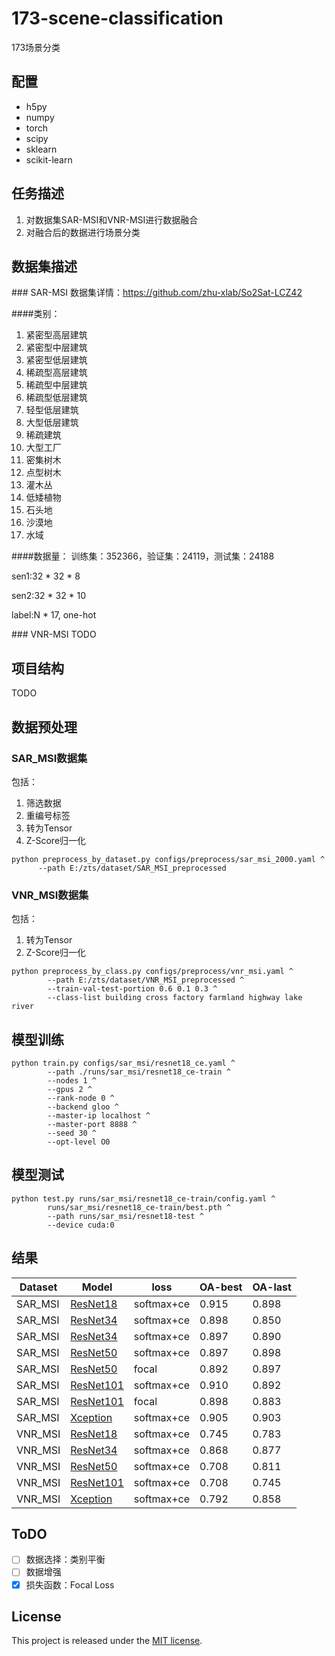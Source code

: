 # 173-scene-classification
173场景分类

## <a name='requirements'> </a>配置
- h5py
- numpy
- torch 
- scipy 
- sklearn 
- scikit-learn

## <a name='task'> </a>任务描述
1. 对数据集SAR-MSI和VNR-MSI进行数据融合
2. 对融合后的数据进行场景分类

## <a name='dataset'> </a>数据集描述
###<a name='dataset-sm'> </a>SAR-MSI
数据集详情：https://github.com/zhu-xlab/So2Sat-LCZ42

####类别：
1. 紧密型高层建筑
2. 紧密型中层建筑
3. 紧密型低层建筑
4. 稀疏型高层建筑
5. 稀疏型中层建筑
6. 稀疏型低层建筑
7. 轻型低层建筑
8. 大型低层建筑
9. 稀疏建筑
10. 大型工厂
11. 密集树木
12. 点型树木
13. 灌木丛
14. 低矮植物
15. 石头地
16. 沙漠地
17. 水域

####数据量：
训练集：352366，验证集：24119，测试集：24188

sen1:32 * 32 * 8

sen2:32 * 32 * 10

label:N * 17, one-hot

###<a name='dataset-vm'> </a> VNR-MSI
TODO

## <a name='structure'> </a>项目结构
TODO

## <a name='preprocess'> </a>数据预处理
### SAR_MSI数据集
包括：
1. 筛选数据
2. 重编号标签
3. 转为Tensor
4. Z-Score归一化
```shell
python preprocess_by_dataset.py configs/preprocess/sar_msi_2000.yaml ^
      --path E:/zts/dataset/SAR_MSI_preprocessed
```
### VNR_MSI数据集

包括：

1. 转为Tensor
2. Z-Score归一化

```shell
python preprocess_by_class.py configs/preprocess/vnr_msi.yaml ^
        --path E:/zts/dataset/VNR_MSI_preprocessed ^
        --train-val-test-portion 0.6 0.1 0.3 ^
        --class-list building cross factory farmland highway lake river
```

## <a name='train'> </a>模型训练
```shell
python train.py configs/sar_msi/resnet18_ce.yaml ^
        --path ./runs/sar_msi/resnet18_ce-train ^
        --nodes 1 ^
        --gpus 2 ^
        --rank-node 0 ^
        --backend gloo ^
        --master-ip localhost ^
        --master-port 8888 ^
        --seed 30 ^
        --opt-level O0
```

## <a name='test'> </a>模型测试
```shell
python test.py runs/sar_msi/resnet18_ce-train/config.yaml ^
        runs/sar_msi/resnet18_ce-train/best.pth ^
        --path runs/sar_msi/resnet18-test ^
        --device cuda:0
```

## <a name='result'> </a>结果

| Dataset | Model                                             | loss       | OA-best | OA-last |
|---------|---------------------------------------------------|------------|---------|---------|
| SAR_MSI | [ResNet18](configs/sar_msi/resnet18_ce.yaml)      | softmax+ce | 0.915   | 0.898   |
| SAR_MSI | [ResNet34](configs/sar_msi/resnet34_ce.yaml)      | softmax+ce | 0.898   | 0.850   |
| SAR_MSI | [ResNet34](configs/sar_msi/resnet34_focal.yaml)   | softmax+ce | 0.897   | 0.890   |
| SAR_MSI | [ResNet50](configs/sar_msi/resnet50_ce.yaml)      | softmax+ce | 0.897   | 0.898   |
| SAR_MSI | [ResNet50](configs/sar_msi/resnet50_focal.yaml)   | focal      | 0.892   | 0.897   |   
| SAR_MSI | [ResNet101](configs/sar_msi/resnet101_ce.yaml)    | softmax+ce | 0.910   | 0.892   |
| SAR_MSI | [ResNet101](configs/sar_msi/resnet101_focal.yaml) | focal      | 0.898   | 0.883   | 
| SAR_MSI | [Xception](configs/sar_msi/xception_ce.yaml)      | softmax+ce | 0.905   | 0.903   |
| VNR_MSI | [ResNet18](configs/vnr_msi/resnet18_ce.yaml)      | softmax+ce | 0.745   | 0.783   |
| VNR_MSI | [ResNet34](configs/vnr_msi/resnet34_ce.yaml)      | softmax+ce | 0.868   | 0.877   |
| VNR_MSI | [ResNet50](configs/vnr_msi/resnet50_ce.yaml)      | softmax+ce | 0.708   | 0.811   |
| VNR_MSI | [ResNet101](configs/vnr_msi/resnet101_ce.yaml)    | softmax+ce | 0.708   | 0.745   |
| VNR_MSI | [Xception](configs/vnr_msi/xception_ce.yaml)      | softmax+ce | 0.792   | 0.858   |

## <a name="todo"></a> ToDO
- [ ] 数据选择：类别平衡
- [ ] 数据增强   
- [x] 损失函数：Focal Loss

## <a name="license"></a> License

This project is released under the [MIT license](LICENSE).
